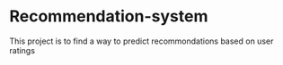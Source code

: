 # Recommendation-system
This project is to find a way to predict recommondations based on user ratings
